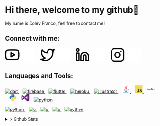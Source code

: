 # Hi there, welcome to my github👋

My name is Dolev Franco, feel free to contact me!

## Connect with me:

[![website](./icons/youtube-light.svg)](https://www.youtube.com/channel/UCVlMAnEdbgo57g5c2cKzT1w#gh-light-mode-only)
[![website](./icons/youtube-dark.svg)](https://www.youtube.com/channel/UCVlMAnEdbgo57g5c2cKzT1w#gh-dark-mode-only)
&nbsp;&nbsp;
[![website](./icons/twitter-light.svg)](https://twitter.com/DolevFranco#gh-light-mode-only)
[![website](./icons/twitter-dark.svg)](https://twitter.com/DolevFranco#gh-dark-mode-only)
&nbsp;&nbsp;
[![website](./icons/linkedin-light.svg)](https://www.linkedin.com/in/dolev-franco-172646214/#gh-light-mode-only)
[![website](./icons/linkedin-dark.svg)](https://www.linkedin.com/in/dolev-franco-172646214/#gh-dark-mode-only)
&nbsp;&nbsp;
[![website](./icons/instagram-light.svg)](https://www.instagram.com/dolev_franco#gh-light-mode-only)
[![website](./icons/instagram-dark.svg)](https://www.instagram.com/dolev_franco#gh-dark-mode-only)

## Languages and Tools:

<p align="left"> <a href="https://dart.dev" target="_blank" rel="noreferrer"> <img src="https://www.vectorlogo.zone/logos/dartlang/dartlang-icon.svg" alt="dart" width="26" height="26"/>
  </a> &nbsp;&nbsp;
  <a href="https://firebase.google.com/" target="_blank" rel="noreferrer"> <img src="https://www.vectorlogo.zone/logos/firebase/firebase-icon.svg" alt="firebase" width="26" height="26"/> 
  </a> &nbsp;&nbsp;
  <a href="https://flutter.dev" target="_blank" rel="noreferrer"> <img src="https://www.vectorlogo.zone/logos/flutterio/flutterio-icon.svg" alt="flutter" width="26" height="26"/> 
  </a> &nbsp;&nbsp;
  <a href="https://heroku.com" target="_blank" rel="noreferrer"> <img src="https://www.vectorlogo.zone/logos/heroku/heroku-icon.svg" alt="heroku" width="26" height="26"/> 
  </a> &nbsp;&nbsp;
  <a href="https://www.adobe.com/in/products/illustrator.html" target="_blank" rel="noreferrer"> <img src="https://www.vectorlogo.zone/logos/adobe_illustrator/adobe_illustrator-icon.svg" alt="illustrator" width="26" height="26"/>
  </a> &nbsp;&nbsp;
  <a href="https://www.java.com" target="_blank" rel="noreferrer"> <img src="https://raw.githubusercontent.com/devicons/devicon/master/icons/java/java-original.svg" alt="java" width="26" height="26"/> 
  </a> &nbsp;&nbsp;
  <a href="https://developer.mozilla.org/en-US/docs/Web/JavaScript" target="_blank" rel="noreferrer"> <img src="https://raw.githubusercontent.com/devicons/devicon/master/icons/javascript/javascript-original.svg" alt="javascript" width="25" height="25"/>
  </a> &nbsp;&nbsp;
  <a href="https://nodejs.org" target="_blank" rel="noreferrer"> <img src="https://raw.githubusercontent.com/devicons/devicon/master/icons/nodejs/nodejs-original-wordmark.svg" alt="nodejs" width="26" height="26"/> 
  </a>&nbsp;&nbsp;
  <a href="https://www.python.org" target="_blank" rel="noreferrer"> <img src="https://raw.githubusercontent.com/devicons/devicon/master/icons/python/python-original.svg" alt="python" width="26" height="26"/> </a>
  </a>&nbsp;&nbsp;
  <a href="https://visualstudio.microsoft.com/" target="_blank" rel="noreferrer"> <img src="https://raw.githubusercontent.com/devicons/devicon/master/icons/visualstudio/visualstudio-plain.svg" alt="python" width="26" height="26"/> </a>
  </a>&nbsp;&nbsp;
  <a href="https://portswigger.net/burp" target="_blank" rel="noreferrer"> <img src="https://cdn.icon-icons.com/icons2/3053/PNG/512/burp_suite_macos_bigsur_icon_190319.png" alt="python" width="26" height="26"/> </a>
   </a>&nbsp;&nbsp;</p>
  <p align="left"><a href="https://portswigger.net/burp" target="_blank" rel="noreferrer"> <img src="https://cdn.jsdelivr.net/gh/devicons/devicon/icons/androidstudio/androidstudio-original.svg" alt="python" width="26" height="26"/> </a>
   </a>&nbsp;&nbsp;
   <a href="https://www.cprogramming.com/" target="_blank" rel="noreferrer"> <img src="https://cdn.jsdelivr.net/gh/devicons/devicon/icons/c/c-original.svg" alt="c" width="26" height="26"/> </a>
   </a>&nbsp;&nbsp;
      <a href="https://www.microsoft.com/en-gb/windows/" target="_blank" rel="noreferrer"> <img src="https://cdn.jsdelivr.net/gh/devicons/devicon/icons/windows8/windows8-original.svg" alt="c" width="26" height="26"/> </a>
   </a>&nbsp;&nbsp;
        <a href="https://explainshell.com/" target="_blank" rel="noreferrer"> <img src="https://cdn.jsdelivr.net/gh/devicons/devicon/icons/bash/bash-original.svg" alt="c" width="26" height="26"/> </a>
   </a>&nbsp;&nbsp;
  <a href="https://developer.android.com/studio" target="_blank" rel="noreferrer"> <img src="https://cdn.jsdelivr.net/gh/devicons/devicon/icons/vscode/vscode-original.svg" alt="python" width="26" height="26"/> </a> </p>


<details>
  <summary>⚡ Github Stats</summary>
  
  ![Anurag's GitHub stats](https://github-readme-stats-ten-bice-35.vercel.app/api?username=dtkdt100&theme=dark)
  
  ![Top Langs](https://github-readme-stats-ten-bice-35.vercel.app/api/top-langs/?username=dtkdt100&exclude_repo=Country-King-Final,country-king-Ios,Privacy-Guard,MI_new,One-to-50-iOS,Roulette-for-Whatsapp,App-Indexer,1pictureAday,Grader-for-Mashov,One-to-50-new,Privacy-Guard-App,Grader-for-Mashov-Web,Whatsapp-Roulette-Web,One-to-50&theme=dark)
  
  ![](https://komarev.com/ghpvc/?username=dtkdt100)
</details>

